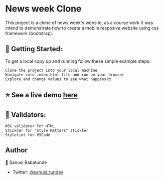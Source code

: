 # News week Clone

This project is a clone of news week's website, as a course work it was intend to demonstrate how to create a mobile resposive website using css framework (bootstrap).

## 🚀 Getting Started:

To get a local copy up and running follow these simple example steps:

    Clone the project into your local machine
    Navigate into index.html file and run on your browser
    Explore and change values to see what happens!🤓

## ⭐️ See a live demo [here]()

## 🧐 Validators:

    W3C validator for HTML
    Stickler for "Style Matters" stickler
    Stylelint for VSCode

## Author

👤 Sanusi Babatunde

- Twitter: [@sanusi_tundev](https://twitter.com/sanusi_tundev)
